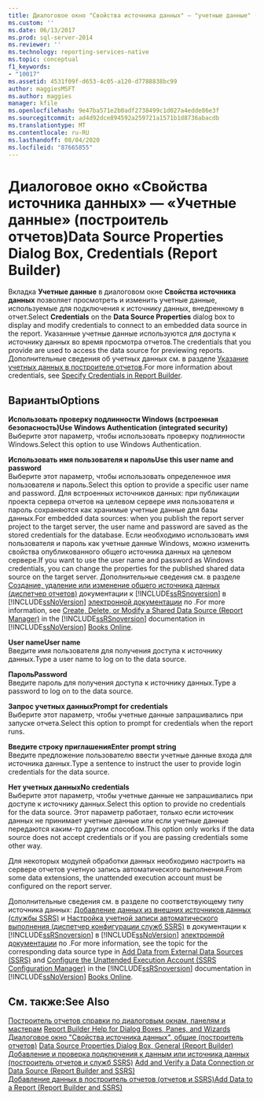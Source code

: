 ```yaml
---
title: Диалоговое окно "Свойства источника данных" — "учетные данные" (построитель отчетов) | Документация Майкрософт
ms.custom: ''
ms.date: 06/13/2017
ms.prod: sql-server-2014
ms.reviewer: ''
ms.technology: reporting-services-native
ms.topic: conceptual
f1_keywords:
- "10017"
ms.assetid: 4531f09f-d653-4c05-a120-d7788838bc99
author: maggiesMSFT
ms.author: maggies
manager: kfile
ms.openlocfilehash: 9e47ba571e2b0adf2738499c1d027a4edde86e3f
ms.sourcegitcommit: ad4d92dce894592a259721a1571b1d8736abacdb
ms.translationtype: MT
ms.contentlocale: ru-RU
ms.lasthandoff: 08/04/2020
ms.locfileid: "87665855"
---
```

# <a name="data-source-properties-dialog-box-credentials-report-builder"></a><span data-ttu-id="e2646-102">Диалоговое окно «Свойства источника данных» — «Учетные данные» (построитель отчетов)</span><span class="sxs-lookup"><span data-stu-id="e2646-102">Data Source Properties Dialog Box, Credentials (Report Builder)</span></span>
  <span data-ttu-id="e2646-103">Вкладка **Учетные данные** в диалоговом окне **Свойства источника данных** позволяет просмотреть и изменить учетные данные, используемые для подключения к источнику данных, внедренному в отчет.</span><span class="sxs-lookup"><span data-stu-id="e2646-103">Select **Credentials** on the **Data Source Properties** dialog box to display and modify credentials to connect to an embedded data source in the report.</span></span> <span data-ttu-id="e2646-104">Указанные учетные данные используются для доступа к источнику данных во время просмотра отчетов.</span><span class="sxs-lookup"><span data-stu-id="e2646-104">The credentials that you provide are used to access the data source for previewing reports.</span></span> <span data-ttu-id="e2646-105">Дополнительные сведения об учетных данных см. в разделе [Указание учетных данных в построителе отчетов](../../2014/reporting-services/specify-credentials-in-report-builder.md).</span><span class="sxs-lookup"><span data-stu-id="e2646-105">For more information about credentials, see [Specify Credentials in Report Builder](../../2014/reporting-services/specify-credentials-in-report-builder.md).</span></span>  
  
## <a name="options"></a><span data-ttu-id="e2646-106">Варианты</span><span class="sxs-lookup"><span data-stu-id="e2646-106">Options</span></span>  
 <span data-ttu-id="e2646-107">**Использовать проверку подлинности Windows (встроенная безопасность)**</span><span class="sxs-lookup"><span data-stu-id="e2646-107">**Use Windows Authentication (integrated security)**</span></span>  
 <span data-ttu-id="e2646-108">Выберите этот параметр, чтобы использовать проверку подлинности Windows.</span><span class="sxs-lookup"><span data-stu-id="e2646-108">Select this option to use Windows Authentication.</span></span>  
  
 <span data-ttu-id="e2646-109">**Использовать имя пользователя и пароль**</span><span class="sxs-lookup"><span data-stu-id="e2646-109">**Use this user name and password**</span></span>  
 <span data-ttu-id="e2646-110">Выберите этот параметр, чтобы использовать определенное имя пользователя и пароль.</span><span class="sxs-lookup"><span data-stu-id="e2646-110">Select this option to provide a specific user name and password.</span></span> <span data-ttu-id="e2646-111">Для встроенных источников данных: при публикации проекта сервера отчетов на целевом сервере имя пользователя и пароль сохраняются как хранимые учетные данные для базы данных.</span><span class="sxs-lookup"><span data-stu-id="e2646-111">For embedded data sources: when you publish the report server project to the target server, the user name and password are saved as the stored credentials for the database.</span></span> <span data-ttu-id="e2646-112">Если необходимо использовать имя пользователя и пароль как учетные данные Windows, можно изменить свойства опубликованного общего источника данных на целевом сервере.</span><span class="sxs-lookup"><span data-stu-id="e2646-112">If you want to use the user name and password as Windows credentials, you can change the properties for the published shared data source on the target server.</span></span> <span data-ttu-id="e2646-113">Дополнительные сведения см. в разделе [Создание, удаление или изменение общего источника данных (диспетчер отчетов)](../../2014/reporting-services/create-delete-or-modify-a-shared-data-source-report-manager.md) документации к [!INCLUDE[ssRSnoversion](../includes/ssrsnoversion-md.md)] в [!INCLUDE[ssNoVersion](../includes/ssnoversion-md.md)] [электронной документации](https://go.microsoft.com/fwlink/?linkid=121312) по .</span><span class="sxs-lookup"><span data-stu-id="e2646-113">For more information, see [Create, Delete, or Modify a Shared Data Source &#40;Report Manager&#41;](../../2014/reporting-services/create-delete-or-modify-a-shared-data-source-report-manager.md) in the [!INCLUDE[ssRSnoversion](../includes/ssrsnoversion-md.md)] documentation in [!INCLUDE[ssNoVersion](../includes/ssnoversion-md.md)] [Books Online](https://go.microsoft.com/fwlink/?linkid=121312).</span></span>  
  
 <span data-ttu-id="e2646-114">**User name**</span><span class="sxs-lookup"><span data-stu-id="e2646-114">**User name**</span></span>  
 <span data-ttu-id="e2646-115">Введите имя пользователя для получения доступа к источнику данных.</span><span class="sxs-lookup"><span data-stu-id="e2646-115">Type a user name to log on to the data source.</span></span>  
  
 <span data-ttu-id="e2646-116">**Пароль**</span><span class="sxs-lookup"><span data-stu-id="e2646-116">**Password**</span></span>  
 <span data-ttu-id="e2646-117">Введите пароль для получения доступа к источнику данных.</span><span class="sxs-lookup"><span data-stu-id="e2646-117">Type a password to log on to the data source.</span></span>  
  
 <span data-ttu-id="e2646-118">**Запрос учетных данных**</span><span class="sxs-lookup"><span data-stu-id="e2646-118">**Prompt for credentials**</span></span>  
 <span data-ttu-id="e2646-119">Выберите этот параметр, чтобы учетные данные запрашивались при запуске отчета.</span><span class="sxs-lookup"><span data-stu-id="e2646-119">Select this option to prompt for credentials when the report runs.</span></span>  
  
 <span data-ttu-id="e2646-120">**Введите строку приглашения**</span><span class="sxs-lookup"><span data-stu-id="e2646-120">**Enter prompt string**</span></span>  
 <span data-ttu-id="e2646-121">Введите предложение пользователю ввести учетные данные входа для источника данных.</span><span class="sxs-lookup"><span data-stu-id="e2646-121">Type a sentence to instruct the user to provide login credentials for the data source.</span></span>  
  
 <span data-ttu-id="e2646-122">**Нет учетных данных**</span><span class="sxs-lookup"><span data-stu-id="e2646-122">**No credentials**</span></span>  
 <span data-ttu-id="e2646-123">Выберите этот параметр, чтобы учетные данные не запрашивались при доступе к источнику данных.</span><span class="sxs-lookup"><span data-stu-id="e2646-123">Select this option to provide no credentials for the data source.</span></span> <span data-ttu-id="e2646-124">Этот параметр работает, только если источник данных не принимает учетные данные или если учетные данные передаются каким-то другим способом.</span><span class="sxs-lookup"><span data-stu-id="e2646-124">This option only works if the data source does not accept credentials or if you are passing credentials some other way.</span></span>  
  
 <span data-ttu-id="e2646-125">Для некоторых модулей обработки данных необходимо настроить на сервере отчетов учетную запись автоматического выполнения.</span><span class="sxs-lookup"><span data-stu-id="e2646-125">From some data extensions, the unattended execution account must be configured on the report server.</span></span>  
  
 <span data-ttu-id="e2646-126">Дополнительные сведения см. в разделе по соответствующему типу источника данных: [Добавление данных из внешних источников данных (службы SSRS)](report-data/add-data-from-external-data-sources-ssrs.md) и [Настройка учетной записи автоматического выполнения (диспетчер конфигурации служб SSRS)](install-windows/configure-the-unattended-execution-account-ssrs-configuration-manager.md) в документации к [!INCLUDE[ssRSnoversion](../includes/ssrsnoversion-md.md)] в [!INCLUDE[ssNoVersion](../includes/ssnoversion-md.md)] [электронной документации](https://go.microsoft.com/fwlink/?linkid=121312) по .</span><span class="sxs-lookup"><span data-stu-id="e2646-126">For more information, see the topic for the corresponding data source type in [Add Data from External Data Sources &#40;SSRS&#41;](report-data/add-data-from-external-data-sources-ssrs.md) and [Configure the Unattended Execution Account &#40;SSRS Configuration Manager&#41;](install-windows/configure-the-unattended-execution-account-ssrs-configuration-manager.md) in the [!INCLUDE[ssRSnoversion](../includes/ssrsnoversion-md.md)] documentation in [!INCLUDE[ssNoVersion](../includes/ssnoversion-md.md)] [Books Online](https://go.microsoft.com/fwlink/?linkid=121312).</span></span>  
  
## <a name="see-also"></a><span data-ttu-id="e2646-127">См. также:</span><span class="sxs-lookup"><span data-stu-id="e2646-127">See Also</span></span>  
 <span data-ttu-id="e2646-128">[Построитель отчетов справки по диалоговым окнам, панелям и мастерам](../../2014/reporting-services/report-builder-help-for-dialog-boxes-panes-and-wizards.md) </span><span class="sxs-lookup"><span data-stu-id="e2646-128">[Report Builder Help for Dialog Boxes, Panes, and Wizards](../../2014/reporting-services/report-builder-help-for-dialog-boxes-panes-and-wizards.md) </span></span>  
 <span data-ttu-id="e2646-129">[Диалоговое окно "Свойства источника данных", общие &#40;построитель отчетов&#41;](../../2014/reporting-services/data-source-properties-dialog-box-general-report-builder.md) </span><span class="sxs-lookup"><span data-stu-id="e2646-129">[Data Source Properties Dialog Box, General &#40;Report Builder&#41;](../../2014/reporting-services/data-source-properties-dialog-box-general-report-builder.md) </span></span>  
 <span data-ttu-id="e2646-130">[Добавление и проверка подключения к данным или источника данных &#40;построитель отчетов и служб SSRS&#41;](report-data/add-and-verify-a-data-connection-report-builder-and-ssrs.md) </span><span class="sxs-lookup"><span data-stu-id="e2646-130">[Add and Verify a Data Connection or Data Source &#40;Report Builder and SSRS&#41;](report-data/add-and-verify-a-data-connection-report-builder-and-ssrs.md) </span></span>  
 [<span data-ttu-id="e2646-131">Добавление данных в построитель отчетов &#40;отчетов и SSRS&#41;</span><span class="sxs-lookup"><span data-stu-id="e2646-131">Add Data to a Report &#40;Report Builder and SSRS&#41;</span></span>](report-data/report-datasets-ssrs.md)  
  
  
